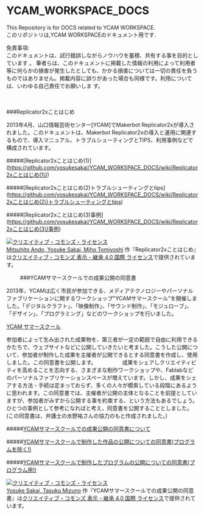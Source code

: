YCAM_WORKSPACE_DOCS  
===================  


This Repository is for DOCS related to YCAM WORKSPACE.    
このリポジトリは,YCAM WORKSPACEのドキュメント用です.    


免責事項:  
このドキュメントは、試行錯誤しながらノウハウを蓄積、共有する事を目的としています  。
筆者らは、このドキュメントに掲載した情報の利用によって利用者等に何らかの損害が発生したとしても、かかる損害については一切の責任を負うものではありません。掲載内容に誤りがあった場合も同様です。利用については、いわゆる自己責任でお願いしま  す。

　
　

###Replicator2xことはじめ  
  
2013年4月、山口情報芸術センター[YCAM]でMakerbot Replicator2xが導入されました。このドキュメントは、Makerbot Replicator2xの導入と運用に関連するもので、導入マニュアル、トラブルシューティングとTIPS、利用事例などで構成されています。
  
#####[Replicator2xことはじめ(1)](https://github.com/yosukesakai/YCAM_WORKSPACE_DOCS/wiki/Replicator2xことはじめ(1\)) 

#####[Replicator2xことはじめ(2)トラブルシューティングとtips](https://github.com/yosukesakai/YCAM_WORKSPACE_DOCS/wiki/Replicator2xことはじめ(2\)トラブルシューティングとtips)   

#####[Replicator2xことはじめ(3)事例](https://github.com/yosukesakai/YCAM_WORKSPACE_DOCS/wiki/Replicator2xことはじめ(3\)事例)   


<a rel="license" href="http://creativecommons.org/licenses/by-sa/4.0/deed.ja"><img alt="クリエイティブ・コモンズ・ライセンス" style="border-width:0" src="http://i.creativecommons.org/l/by-sa/4.0/80x15.png" /></a><br /><a xmlns:cc="http://creativecommons.org/ns#" href="https://github.com/yosukesakai/YCAM_WORKSPACE_DOCS" property="cc:attributionName" rel="cc:attributionURL">Mitsuhito Ando, Yosuke Sakai, Miho Tomiyoshi</a> 作『<span xmlns:dct="http://purl.org/dc/terms/" href="http://purl.org/dc/dcmitype/Text" property="dct:title" rel="dct:type">Replicator2xことはじめ</span>』は<a rel="license" href="http://creativecommons.org/licenses/by-sa/4.0/deed.ja">クリエイティブ・コモンズ 表示 - 継承 4.0 国際 ライセンス</a>で提供されています。

　
　
###YCAMサマースクールでの成果公開の同意書    
  
2013年、YCAMは広く市民が参加できる、メディアテクノロジーやパーソナルファブリケーションに関するワークショップ"YCAMサマースクール"を開催しました。「デジタルクラフト」、「映像制作」、「サウンド制作」、「モジュローブ」、「デザイン」、「プログラミング」などのワークショップを行いました。    
  
[YCAM サマースクール](http://10th.ycam.jp/term1/483/)

参加者によって生み出された成果物を、第三者が一定の範囲で自由に利用できるかたちで、ウェブサイトなどに公開していきたいと考ました。こうした公開について、参加者が制作した成果を主催者が公開できるとする同意書を作成し、使用しました。この同意書を公開します。 　　
  　　
成果をシェアしクリエイティビティを高めることを志向する、さまざまな制作ワークショップや、Fablabなどのパーソナルファブリケーションスペースが増えています。しかし、成果をシェアする方法・手続は定まっておらず、多くの人々が模索している段階にあるように思われます。この同意書では、主催者が公開の主体となることを前提としていますが、参加者がみずから公開する事を約束する、という方法もあるでしょう。ひとつの事例として参考になればと考え、同意書を公開することとしました。　　
(この同意書は、弁護士の水野祐さんの協力のもと作成されました。) 　　

#####[YCAMサマースクールでの成果公開の同意書について](https://github.com/yosukesakai/YCAM_WORKSPACE_DOCS/wiki/YCAMサマースクールでの成果公開の同意書について)

  
#####[YCAMサマースクールで制作した作品の公開についての同意書(プログラムを除く!)](https://github.com/yosukesakai/YCAM_WORKSPACE_DOCS/wiki/YCAMサマースクールで制作した作品の公開についての同意書)  

  
#####[YCAMサマースクールで制作したプログラムの公開についての同意書(プログラム用!)](https://github.com/yosukesakai/YCAM_WORKSPACE_DOCS/wiki/YCAMサマースクールで制作したプログラムの公開についての同意書)


<a rel="license" href="http://creativecommons.org/licenses/by-sa/4.0/deed.ja"><img alt="クリエイティブ・コモンズ・ライセンス" style="border-width:0" src="http://i.creativecommons.org/l/by-sa/4.0/80x15.png" /></a><br /><a xmlns:cc="http://creativecommons.org/ns#" href="https://github.com/yosukesakai/YCAM_WORKSPACE_DOCS" property="cc:attributionName" rel="cc:attributionURL">Yosuke Sakai, Tasuku Mizuno</a> 作『<span xmlns:dct="http://purl.org/dc/terms/" href="http://purl.org/dc/dcmitype/Text" property="dct:title" rel="dct:type">YCAMサマースクールでの成果公開の同意書</span>』は<a rel="license" href="http://creativecommons.org/licenses/by-sa/4.0/deed.ja">クリエイティブ・コモンズ 表示 - 継承 4.0 国際 ライセンス</a>で提供されています。

　
